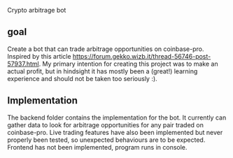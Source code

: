 Crypto arbitrage bot

## goal
Create a bot that can trade arbitrage opportunities on coinbase-pro. Inspired by this article https://forum.gekko.wizb.it/thread-56746-post-57937.html. My primary intention for creating this project was to make an actual profit, but in hindsight it has mostly been a (great!) learning experience and should not be taken too seriously :).

## Implementation
The backend folder contains the implementation for the bot. It currently can gather data to look for arbitrage opportunities for any pair traded on coinbase-pro. Live trading features have also been implemented but never properly been tested, so unexpected behaviours are to be expected. Frontend has not been implemented, program runs in console.
